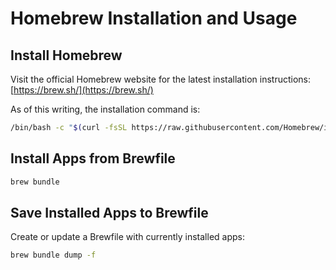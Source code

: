 # Homebrew Installation and Usage

## Install Homebrew

Visit the official Homebrew website for the latest installation instructions:
[https://brew.sh/](https://brew.sh/)

As of this writing, the installation command is:

```sh
/bin/bash -c "$(curl -fsSL https://raw.githubusercontent.com/Homebrew/install/HEAD/install.sh)"
```

## Install Apps from Brewfile

```sh
brew bundle
```

## Save Installed Apps to Brewfile

Create or update a Brewfile with currently installed apps:

```sh
brew bundle dump -f
``` 

